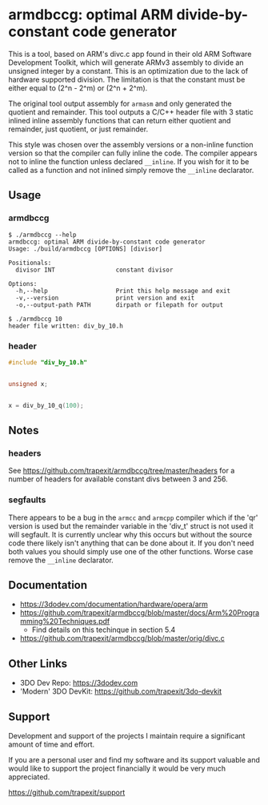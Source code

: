 # armdbccg: optimal ARM divide-by-constant code generator

This is a tool, based on ARM's divc.c app found in their old ARM
Software Development Toolkit, which will generate ARMv3 assembly to
divide an unsigned integer by a constant. This is an optimization due
to the lack of hardware supported division. The limitation is that the
constant must be either equal to (2^n - 2^m) or (2^n + 2^m).

The original tool output assembly for `armasm` and only generated
the quotient and remainder. This tool outputs a C/C++ header file with
3 static inlined inline assembly functions that can return either
quotient and remainder, just quotient, or just remainder.

This style was chosen over the assembly versions or a non-inline
function version so that the compiler can fully inline the code. The
compiler appears not to inline the function unless declared
`__inline`. If you wish for it to be called as a function and not
inlined simply remove the `__inline` declarator.


## Usage

### armdbccg

```
$ ./armdbccg --help
armdbccg: optimal ARM divide-by-constant code generator
Usage: ./build/armdbccg [OPTIONS] [divisor]

Positionals:
  divisor INT                 constant divisor

Options:
  -h,--help                   Print this help message and exit
  -v,--version                print version and exit
  -o,--output-path PATH       dirpath or filepath for output

$ ./armdbccg 10
header file written: div_by_10.h
```

### header

```C
#include "div_by_10.h"


unsigned x;


x = div_by_10_q(100);
```


## Notes

### headers

See https://github.com/trapexit/armdbccg/tree/master/headers for a
number of headers for available constant divs between 3 and 256.

### segfaults

There appears to be a bug in the `armcc` and `armcpp` compiler which
if the 'qr' version is used but the remainder variable in the 'div_t'
struct is not used it will segfault. It is currently unclear why this
occurs but without the source code there likely isn't anything that
can be done about it. If you don't need both values you should simply
use one of the other functions. Worse case remove the `__inline`
declarator.


## Documentation

* https://3dodev.com/documentation/hardware/opera/arm
* https://github.com/trapexit/armdbccg/blob/master/docs/Arm%20Programming%20Techniques.pdf
  * Find details on this techinque in section 5.4
* https://github.com/trapexit/armdbccg/blob/master/orig/divc.c


## Other Links

* 3DO Dev Repo: https://3dodev.com
* 'Modern' 3DO DevKit: https://github.com/trapexit/3do-devkit


## Support

Development and support of the projects I maintain require a
significant amount of time and effort.

If you are a personal user and find my software and its support
valuable and would like to support the project financially it would be
very much appreciated.

https://github.com/trapexit/support
